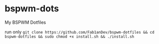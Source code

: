 # bspwm-dots
 My BSPWM Dotfiles

run only 
`git clone https://github.com/Fab1anDev/bspwm-dotfiles && cd bspwm-dotfiles && sudo chmod +x install.sh && ./install.sh`
